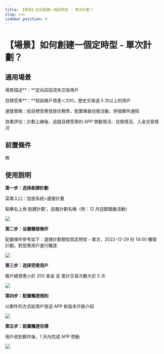 ```yaml
---
title: 【場景】如何創建一個定時型 - 單次計劃？
slug: xxx
sidebar_position: 0
---
```



# 【場景】如何創建一個定時型 - 單次計劃？

## 適用場景

場景描述**：**定向召回流失交易用戶

目標受衆**：**假設帳戶資產＜200，歷史交易過 5 次以上的用戶

運營策略：給目標受衆發放任務幣，配置專屬兌換活動，併發郵件通知

效果評估：計劃上線後，追蹤目標受衆的 APP 啓動情況、兌換情況、入金交易情况

## 前置條件

無

## 使用說明

**第一步：选择創建計劃**

菜單入口：投放系統&gt;運營計畫

點擊右上角‘創建計劃’，設置計劃名稱（例：12 月迴歸獎勵活動）

<img src="/assets/UUeCbtUJ3o7zK1xZrGocGcOingc.png" src-width="3174" src-height="1576" align="center"/>

**第二步：设置觸發條件**

配置條件參考如下：選擇計劃類型爲定時型 - 單次，2022-12-29 的 14:00 觸發計劃，對受衆用戶進行觸達

<img src="/assets/WDGwbkbwSobL7AxN7GscykuznZe.png" src-width="2534" src-height="964" align="center"/>

**第三步：选择受衆用戶**

賬戶總資產小於 200 美金 且 累計交易次數大於 5 次

<img src="/assets/EKvlbkv9Ao47BPxmJQ8cNoC4nMd.png" src-width="2830" src-height="1576" align="center"/>

**第四步：配置觸達規則**

以郵件的方式給用戶發送 APP 新版本升級介紹

<img src="/assets/Ueb2bbJCzolaPAxCzDccDqbundd.png" src-width="2218" src-height="1220" align="center"/>

**第五步：設置觸達目標**

用戶收到郵件後，1 天內完成 APP 啓動

<img src="/assets/XQCiblZsdojZ4sxatlDcE0nZnqi.png" src-width="2158" src-height="1060" align="center"/>

